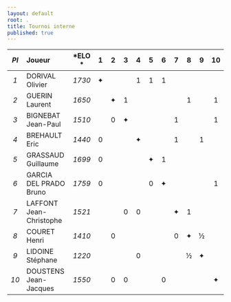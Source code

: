 ```yaml
---
layout: default
root: .
title: Tournoi interne
published: true
---
```



|*Pl*|  **Joueur** |   *ELO *          |1 |2 |3 |4 |5 |6 |7 |8 |9 |10|
|:-:|:--------- |:---------: |:-:|:-:|:-:|:-:|:-:|:-:|:-:|:-:|:-:|:-:|
|*1*| DORIVAL Olivier         | *1730* |&#10022;| | |1|1|1| | | | |
|*2*| GUERIN Laurent          | *1650* | |&#10022;|1| | | | |1| |1|
|*3*| BIGNEBAT Jean-Paul      | *1510* | |0|&#10022;| | | |1| | |1|
|*4*| BREHAULT Eric           | *1440* |0| | |&#10022;| | |1| |1| |
|*5*| GRASSAUD Guillaume      | *1699* |0| | | |&#10022;|1| | | | |
|*6*| GARCIA DEL PRADO Bruno  | *1759* |0| | | |0|&#10022;| | | |1|
|*7*| LAFFONT Jean-Christophe | *1521* | | |0|0| | |&#10022;|1| | |
|*8*| COURET Henri            | *1410* | |0| | | | |0|&#10022;|&#189;| |
|*9*| LIDOINE Stéphane        | *1220* | | | |0| | | |&#189;|&#10022;| |
|*10*| DOUSTENS Jean-Jacques  | *1550* | |0|0| | |0| | | |&#10022;|

